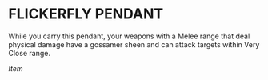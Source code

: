﻿---
tags:
  - Item
name: 'FLICKERFLY PENDANT'
description: 'While you carry this pendant, your weapons with a Melee range that deal physical damage have a gossamer sheen and can attack targets within Very Close range.'
---

# FLICKERFLY PENDANT

While you carry this pendant, your weapons with a Melee range that deal physical damage have a gossamer sheen and can attack targets within Very Close range.

*Item*
